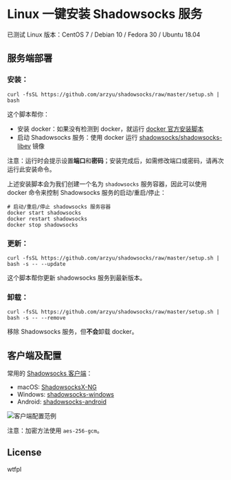 # Linux 一键安装 Shadowsocks 服务

已测试 Linux 版本：CentOS 7 / Debian 10 / Fedora 30 / Ubuntu 18.04

## 服务端部署

### 安装：

```shell
curl -fsSL https://github.com/arzyu/shadowsocks/raw/master/setup.sh | bash
```

这个脚本帮你：

 * 安装 docker：如果没有检测到 docker，就运行 [docker 官方安装脚本](https://github.com/docker/docker-install)
 * 启动 Shadowsocks 服务：使用 docker 运行 [shadowsocks/shadowsocks-libev](https://github.com/shadowsocks/shadowsocks-libev#docker) 镜像

注意：运行时会提示设置**端口**和**密码**；安装完成后，如需修改端口或密码，请再次运行此安装命令。

上述安装脚本会为我们创建一个名为 `shadowsocks` 服务容器，因此可以使用 docker 命令来控制 Shadowsocks 服务的启动/重启/停止：

```shell
# 启动/重启/停止 shadowsocks 服务容器
docker start shadowsocks
docker restart shadowsocks
docker stop shadowsocks
```

### 更新：

```shell
curl -fsSL https://github.com/arzyu/shadowsocks/raw/master/setup.sh | bash -s -- --update
```

这个脚本帮你更新 shadowsocks 服务到最新版本。

### 卸载：

```shell
curl -fsSL https://github.com/arzyu/shadowsocks/raw/master/setup.sh | bash -s -- --remove
```

移除 Shadowsocks 服务，但**不会**卸载 docker。

## 客户端及配置

常用的 [Shadowsocks 客户端](http://shadowsocks.org/en/download/clients.html)：

 * macOS: [ShadowsocksX-NG](https://github.com/shadowsocks/ShadowsocksX-NG/releases/latest)
 * Windows: [shadowsocks-windows](https://github.com/shadowsocks/shadowsocks-windows/releases/latest)
 * Android: [shadowsocks-android](https://github.com/shadowsocks/shadowsocks-android/releases/latest)

![客户端配置范例](https://user-images.githubusercontent.com/1270145/62014025-30b41b80-b1ce-11e9-9ba5-47a19007f5c2.png)

注意：加密方法使用 `aes-256-gcm`。

## License

wtfpl

